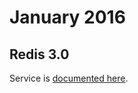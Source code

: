 # January 2016

## Redis 3.0

Service is [documented here](https://docs.platform.sh/configuration/services/redis.html).